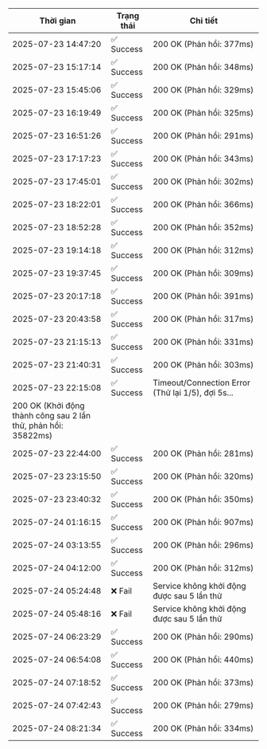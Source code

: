 | Thời gian | Trạng thái | Chi tiết |
|---|---|---|
| 2025-07-23 14:47:20 | ✅ Success | 200 OK (Phản hồi: 377ms) |
| 2025-07-23 15:17:14 | ✅ Success | 200 OK (Phản hồi: 348ms) |
| 2025-07-23 15:45:06 | ✅ Success | 200 OK (Phản hồi: 329ms) |
| 2025-07-23 16:19:49 | ✅ Success | 200 OK (Phản hồi: 325ms) |
| 2025-07-23 16:51:26 | ✅ Success | 200 OK (Phản hồi: 291ms) |
| 2025-07-23 17:17:23 | ✅ Success | 200 OK (Phản hồi: 343ms) |
| 2025-07-23 17:45:01 | ✅ Success | 200 OK (Phản hồi: 302ms) |
| 2025-07-23 18:22:01 | ✅ Success | 200 OK (Phản hồi: 366ms) |
| 2025-07-23 18:52:28 | ✅ Success | 200 OK (Phản hồi: 352ms) |
| 2025-07-23 19:14:18 | ✅ Success | 200 OK (Phản hồi: 312ms) |
| 2025-07-23 19:37:45 | ✅ Success | 200 OK (Phản hồi: 309ms) |
| 2025-07-23 20:17:18 | ✅ Success | 200 OK (Phản hồi: 391ms) |
| 2025-07-23 20:43:58 | ✅ Success | 200 OK (Phản hồi: 317ms) |
| 2025-07-23 21:15:13 | ✅ Success | 200 OK (Phản hồi: 331ms) |
| 2025-07-23 21:40:31 | ✅ Success | 200 OK (Phản hồi: 303ms) |
| 2025-07-23 22:15:08 | ✅ Success | Timeout/Connection Error (Thử lại 1/5), đợi 5s...
200 OK (Khởi động thành công sau 2 lần thử, phản hồi: 35822ms) |
| 2025-07-23 22:44:00 | ✅ Success | 200 OK (Phản hồi: 281ms) |
| 2025-07-23 23:15:50 | ✅ Success | 200 OK (Phản hồi: 320ms) |
| 2025-07-23 23:40:32 | ✅ Success | 200 OK (Phản hồi: 350ms) |
| 2025-07-24 01:16:15 | ✅ Success | 200 OK (Phản hồi: 907ms) |
| 2025-07-24 03:13:55 | ✅ Success | 200 OK (Phản hồi: 296ms) |
| 2025-07-24 04:12:00 | ✅ Success | 200 OK (Phản hồi: 312ms) |
| 2025-07-24 05:24:48 | ❌ Fail | Service không khởi động được sau 5 lần thử |
| 2025-07-24 05:48:16 | ❌ Fail | Service không khởi động được sau 5 lần thử |
| 2025-07-24 06:23:29 | ✅ Success | 200 OK (Phản hồi: 290ms) |
| 2025-07-24 06:54:08 | ✅ Success | 200 OK (Phản hồi: 440ms) |
| 2025-07-24 07:18:52 | ✅ Success | 200 OK (Phản hồi: 373ms) |
| 2025-07-24 07:42:43 | ✅ Success | 200 OK (Phản hồi: 279ms) |
| 2025-07-24 08:21:34 | ✅ Success | 200 OK (Phản hồi: 334ms) |
